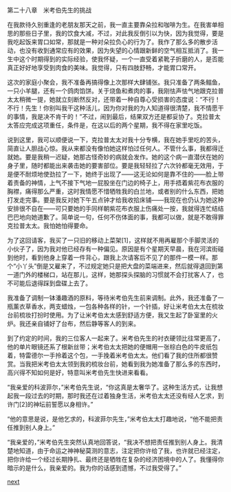 
第二十八章　米考伯先生的挑战

在我款待久别重逢的老朋友那天之前，我一直主要靠朵拉和咖啡为生。在我害单相思的那些日子里，我的饮食大减，不过，对此我反倒引以为快，因为我觉得，要是我吃起饭来胃口如常，那就是一种对朵拉负心的行为了。我作了那么多的散步活动，也没有收到通常应有的效果，因为失望的心情跟新鲜的空气相互抵消了。我一生中这个时期得到的实际经验，使我怀疑，一个一直受着紧靴子折磨的人，是否能真正好好地享受到肉食的美味。我觉得，只有四肢舒畅，才能胃口常开。

这次的家庭小聚会，我不准备再搞得像上次那样大肆铺张。我只准备了两条鳎鱼，一只小羊腿，还有一个鸽肉馅饼。关于烧鱼和煮肉的事，我刚怯声怯气地跟克拉普太太稍微一提，她就立刻断然反对，还带着一种自尊心受损害的态度说：“不行！不行！先生！你别叫我干这种活儿，因为你对我的为人知道得很清楚，我不情愿干的事情，我是决不肯干的！”不过，闹到最后，结果双方还是都妥协了。克拉普太太答应完成这项重任，条件是，在这以后的两个星期，我不得在家里吃饭。

说到这里，我可以顺便说一下，克拉普太太对我十分专横，我在她手里吃的苦头，简直让人胆战心惊。我从来都没有像怕她这样怕过任何人。不管什么事，我都得迁就她。要是我稍一迟疑，她那古怪奇妙的病就会发作。她的这个病一直潜伏在她的身子里，随时都能出来袭击她的要害部位。要是我轻轻拉了六次铃都毫无效用，于是便不耐烦地使劲拉了一下，她终于出现了——这无论如何是靠不住的——脸上带着责备的神情，上气不接下气地一屁股坐在门边的椅子上，用手捂着紫花布衣服的胸襟，痛得那么严重，这时我情愿不惜牺牲我的白兰地，或者别的什么东西，把她打发走完事。要是我反对她下午五点钟才给我收拾床铺——我现在也仍认为她这种安排很不自在——可只要她的手同样朝紫花布衣服上伤痛处一按，我就得连忙结结巴巴地向她道歉了。简单说一句，任何不伤体面的事，我都可以做，就是不敢得罪克拉普太太。我怕她怕得要命。

为了这回请客，我买了一只旧的移动上菜架[1]，这样就不用再雇那个手脚灵活的小伙子了，因为我对他已经存有一种偏见。原因是有个星期天早晨，我在河滨街碰到他时，看到他身上穿着一件背心，跟我上次请客后不见了的那件一模一样。那个“小丫头”倒是又雇来了，不过规定她只是把大盘的菜端进来，然后就得退回到第一道门外的楼梯口，站在那儿，这样，她那探头探脑的习惯就不会打扰客人了，也不可能后退得踩到盘碟上去了。

我准备了调制一钵潘趣酒的原料，等待米考伯先生前来调制。此外，我还准备了一瓶薰衣草香水，两支蜡烛，一包各种各样的针，一个针插，好让米考伯太太在梳妆台前梳妆打扮时使用。为了让米考伯太太感到舒适方便，我又生起了卧室里的火炉。我还亲自铺好了台布，然后静等客人的到来。

到了约定的时间，我的三位客人一起来了。米考伯先生的衬衣硬领比往常更高了，他的单片眼镜还系了根新丝带；米考伯太太把她的便帽用一张棕白色的牛皮纸包着，特雷德尔一手拎着这个包，一手挽着米考伯太太。他们看了我的住所都很赞赏。当我把米考伯太太领到我的梳妆台前，她看到我为她准备了那么多的东西时，高兴得不知如何是好，特意叫米考伯先生快进来看看。

“我亲爱的科波菲尔，”米考伯先生说，“你这真是太奢华了。这种生活方式，让我想起我一段过去的时期，那时我还在过着独身生活，米考伯太太还没有经人乞求，到许门[2]的神坛前誓愿以身相许。”

“他的意思是说，是他乞求的，科波菲尔先生，”米考伯太太打趣地说，“他不能把责任推到别人身上。”

“我亲爱的，”米考伯先生突然认真地回答说，“我决不想把责任推到别人身上。我清楚地知道，由于命运之神神秘莫测的意志，注定把你许给了我，也许就已经注定，把你许给一个经过长期挣扎、最终还是牺牲在复杂的经济困境中的人了。我懂得你暗示的是什么，我亲爱的。我为你的话感到遗憾，不过我受得了。”

[next](page366)